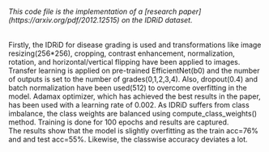 <h6>This code file is the implementation of a [research paper](https://arxiv.org/pdf/2012.12515) on the IDRiD dataset. <br></h6>
Firstly, the IDRiD for disease grading is used and transformations like image resizing(256*256), cropping, contrast enhancement, normalization, rotation, and horizontal/vertical flipping have been applied to images. Transfer learning is applied on pre-trained EfficientNet(b0) and the number of outputs is set to the number of grades(0,1,2,3,4). Also, dropout(0.4) and batch normalization have been used(512) to overcome overfitting in the model. Adamax optimizer, which has achieved the best results in the paper, has been used with a learning rate of 0.002. As IDRiD suffers from class imbalance, the class weights are balanced using compute_class_weights() method. Training is done for 100 epochs and results are captured.<br>
The results show that the model is slightly overfitting as the train acc=76% and and test acc=55%. Likewise, the classwise accuracy deviates a lot.
